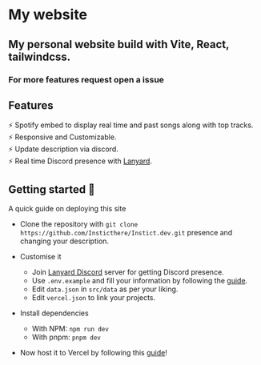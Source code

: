 # My website
## My personal website build with Vite, React, tailwindcss.
### For more features request open a issue

## Features


⚡️ Spotify embed to display real time and past songs along with top tracks.\
⚡️ Responsive and Customizable.\
⚡️ Update description via discord.\
⚡️ Real time Discord presence with [Lanyard](https://github.com/Phineas/lanyard/).

## Getting started 🚀

A quick guide on deploying this site

- Clone the repository with `git clone https://github.com/Insticthere/Instict.dev.git`
presence and changing your description.
- Customise it
    - Join [Lanyard Discord](https://discord.gg/lanyard) server for getting Discord presence.
    - Use `.env.example` and fill your information by following the [guide](https://dev.to/einargudnig/spotify-now-playing-on-your-website-3026).
    - Edit `data.json` in `src/data` as per your liking.
    - Edit `vercel.json` to link your projects.

- Install dependencies
    - With NPM: `npm run dev` 
    - With pnpm: `pnpm dev`


- Now host it to Vercel by following this [guide](https://vercel.com/guides/deploying-react-with-vercel)!